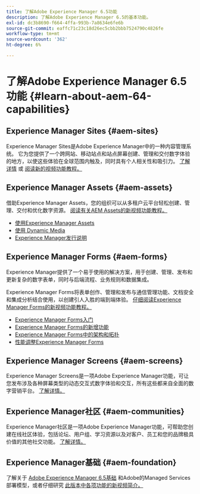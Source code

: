 ```yaml
---
title: 了解Adobe Experience Manager 6.5功能
description: 了解Adobe Experience Manager 6.5的基本功能。
exl-id: dc3b8690-f664-4ffa-993b-7a8634e6fe6b
source-git-commit: eaffc71c23c18d26ec5cbb2bbb7524790c4826fe
workflow-type: tm+mt
source-wordcount: '362'
ht-degree: 6%

---
```


# 了解Adobe Experience Manager 6.5功能 {#learn-about-aem-64-capabilities}

## Experience Manager Sites {#aem-sites}

Experience Manager Sites是Adobe Experience Manager中的一种内容管理系统。 它为您提供了一个跨网站、移动站点和站点屏幕创建、管理和交付数字体验的地方，以使这些体验在全球范围内触及，同时具有个人相关性和吸引力。 [了解详情](https://business.adobe.com/products/experience-manager/sites/web-content-management.html) 或 [阅读新的视频功能教程。](https://experienceleague.adobe.com/docs/experience-manager-learn/sites/overview.html?lang=en)

## Experience Manager Assets {#aem-assets}

借助Experience Manager Assets，您的组织可以从多租户云平台轻松创建、管理、交付和优化数字资源。 [阅读有关AEM Assets的新视频功能教程。](https://experienceleague.adobe.com/docs/experience-manager-learn/assets/overview.html?lang=en)

* [使用Experience Manager Assets](/help/assets/manage-assets.md)
* [使用 Dynamic Media](/help/assets/dynamic-media.md)
* [Experience Manager发行说明](/help/release-notes/release-notes.md)

## Experience Manager Forms {#aem-forms}

Experience Manager提供了一个易于使用的解决方案，用于创建、管理、发布和更新复杂的数字表单，同时与后端流程、业务规则和数据集成。

Experience Manager Forms将表单创作、管理和发布与通信管理功能、文档安全和集成分析结合使用，以创建引人入胜的端到端体验。 [仔细阅读Experience Manager Forms的新视频功能教程。](https://experienceleague.adobe.com/docs/experience-manager-learn/assets/overview.html?lang=en)

* [Experience Manager Forms入门](/help/forms/using/introduction-aem-forms.md)
* [Experience Manager Forms的新增功能](/help/forms/using/whats-new.md)
* [Experience Manager Forms中的架构和拓扑](/help/forms/using/aem-forms-architecture-deployment.md)
* [性能调整Experience Manager Forms](/help/forms/using/performance-tuning-aem-forms.md)

## Experience Manager Screens {#aem-screens}

Experience Manager Screens是一项Adobe Experience Manager功能，可让您发布涉及各种屏幕类型的动态交互式数字体验和交互，所有这些都来自全面的数字营销平台。 [了解详情。](https://experienceleague.adobe.com/docs/experience-manager-screens/user-guide/aem-screens-introduction.html)

## Experience Manager社区 {#aem-communities}

Experience Manager社区是一项Adobe Experience Manager功能，可帮助您创建在线社区体验，包括论坛、用户组、学习资源以及对客户、员工和您的品牌极具价值的其他社交功能。 [了解详情。](https://experienceleague.adobe.com/docs/experience-manager-65/communities/introduction/overview.html?lang=en)

## Experience Manager基础 {#aem-foundation}

了解关于 [Adobe Experience Manager 6.5基础](/help/sites-deploying/home.md) 和Adobe的Managed Services部署模型，或者仔细研究 [此版本中各项功能的新视频简介。](https://experienceleague.adobe.com/docs/experience-manager-learn/assets/overview.html?lang=en)
